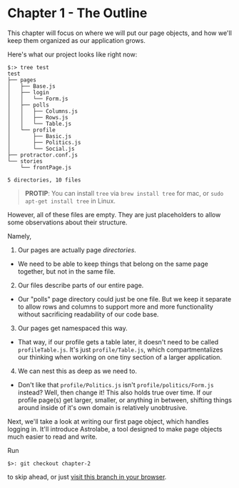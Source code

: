 
# Chapter 1 - The Outline

This chapter will focus on where we will put our page objects, and how we'll keep them organized as our application grows.

Here's what our project looks like right now:

```
$:> tree test
test
├── pages
│   ├── Base.js
│   ├── login
│   │   └── Form.js
│   ├── polls
│   │   ├── Columns.js
│   │   ├── Rows.js
│   │   └── Table.js
│   └── profile
│       ├── Basic.js
│       ├── Politics.js
│       └── Social.js
├── protractor.conf.js
└── stories
    └── frontPage.js

5 directories, 10 files
```
> **PROTIP**: You can install `tree` via `brew install tree` for mac, or `sudo apt-get install tree` in Linux.

However, all of these files are empty. They are just placeholders to allow some observations about their structure.

Namely,

1. Our pages are actually page *directories*.
  - We need to be able to keep things that belong on the same page together, but not in the same file.
2. Our files describe parts of our entire page.
  - Our "polls" page directory could just be one file. But we keep it separate to allow rows and columns to support more and more functionality without sacrificing readability of our code base.
3. Our pages get namespaced this way.
  - That way, if our profile gets a table later, it doesn't need to be called `profileTable.js`. It's just `profile/Table.js`, which compartmentalizes our thinking when working on one tiny section of a larger application.
4. We can nest this as deep as we need to.
  - Don't like that `profile/Politics.js` isn't `profile/politics/Form.js` instead? Well, then change it! This also holds true over time. If our profile page(s) get larger, smaller, or anything in between, shifting things around inside of it's own domain is relatively unobtrusive.

Next, we'll take a look at writing our first page object, which handles logging in. It'll introduce Astrolabe, a tool designed to make page objects much easier to read and write.

Run

    $>: git checkout chapter-2

to skip ahead, or just [visit this branch in your browser](../chapter-2).

